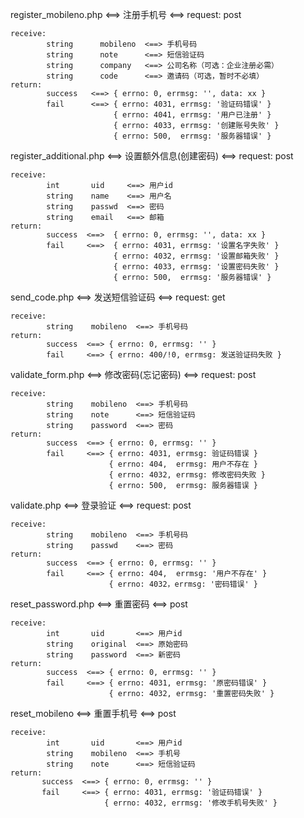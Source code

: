 register_mobileno.php <==> 注册手机号 <==> request: post
	
	receive: 	
			string		mobileno  <==> 手机号码
			string		note      <==> 短信验证码
			string		company   <==> 公司名称（可选：企业注册必需）
			string		code      <==> 邀请码（可选，暂时不必填）
	return:
			success   <==> { errno: 0, errmsg: '', data: xx }
			fail      <==> { errno: 4031, errmsg: '验证码错误' }
			               { errno: 4041, errmsg: '用户已注册' }
			               { errno: 4033, errmsg: '创建账号失败' }
			               { errno: 500,  errmsg: '服务器错误' }
						 
register_additional.php <==> 设置额外信息(创建密码) <==> request: post
	
	receive:
			int       uid     <==> 用户id
			string    name    <==> 用户名
			string    passwd  <==> 密码
			string    email   <==> 邮箱
	return:
			success  <==>  { errno: 0, errmsg: '', data: xx }
			fail     <==>  { errno: 4031, errmsg: '设置名字失败' }
			               { errno: 4032, errmsg: '设置邮箱失败' }
			               { errno: 4033, errmsg: '设置密码失败' }
			               { errno: 500,  errmsg: '服务器错误' }
			
			
send_code.php <==> 发送短信验证码 <==> request: get

	receive:
			string    mobileno  <==> 手机号码
	return:
			success  <==> { errno: 0, errmsg: '' }
			fail     <==> { errno: 400/!0, errmsg: 发送验证码失败 }
			
validate_form.php <==> 修改密码(忘记密码)	<==> request: post
	
	receive:
			string    mobileno  <==> 手机号码
			string    note      <==> 短信验证码
			string    password  <==> 密码
	return:
			success  <==> { errno: 0, errmsg: '' }
			fail     <==> { errno: 4031, errmsg: 验证码错误 }
			              { errno: 404,  errmsg: 用户不存在 }
			              { errno: 4032, errmsg: 修改密码失败 }
			              { errno: 500,  errmsg: 服务器错误 }
			             
validate.php <==> 登录验证 <==> request: post

	receive:
			string    mobileno  <==> 手机号码
			string    passwd    <==> 密码
	return:
			success  <==> { errno: 0, errmsg: '' }
			fail     <==> { errno: 404,  errmsg: '用户不存在' }
			              { errno: 4032，errmsg: '密码错误' }

reset_password.php <==> 重置密码 <==> post
	
	receive:
			int       uid       <==> 用户id
			string    original  <==> 原始密码   
			string    password  <==> 新密码
	return:
			success  <==> { errno: 0, errmsg: '' }
			fail     <==> { errno: 4031, errmsg: '原密码错误' } 
			              { errno: 4032, errmsg: '重置密码失败' }
			              
reset_mobileno <==> 重置手机号 <==> post
	
	receive:
			int       uid       <==> 用户id
			string    mobileno  <==> 手机号
			string    note      <==> 短信验证码
	return:
	       success  <==> { errno: 0, errmsg: '' }
	       fail     <==> { errno: 4031, errmsg: '验证码错误' }
	                     { errno: 4032, errmsg: '修改手机号失败' }
			          
			
			
